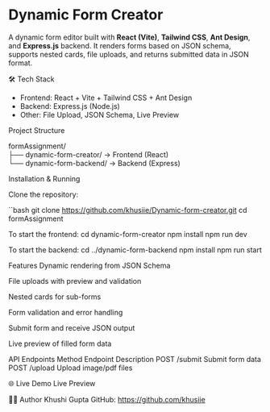 # Dynamic Form Creator

A dynamic form editor built with **React (Vite)**, **Tailwind CSS**, **Ant Design**, and **Express.js** backend. It renders forms based on JSON schema, supports nested cards, file uploads, and returns submitted data in JSON format.

🛠 Tech Stack

- Frontend: React + Vite + Tailwind CSS + Ant Design  
- Backend: Express.js (Node.js)  
- Other: File Upload, JSON Schema, Live Preview

 Project Structure

formAssignment/  
├── dynamic-form-creator/    → Frontend (React)  
└── dynamic-form-backend/    → Backend (Express)

 Installation & Running

Clone the repository:

``bash
git clone https://github.com/khusiie/Dynamic-form-creator.git
cd formAssignment

To start the frontend:
cd dynamic-form-creator
npm install
npm run dev

To start the backend:
cd ../dynamic-form-backend
npm install
npm run start

Features
 Dynamic rendering from JSON Schema

 File uploads with preview and validation

 Nested cards for sub-forms

 Form validation and error handling

 Submit form and receive JSON output

 Live preview of filled form data


API Endpoints
Method	Endpoint	Description
POST	/submit	Submit form data
POST	/upload	Upload image/pdf files

🌐 Live Demo
Live Preview <!-- Replace with your actual deployed link -->

👩‍💻 Author
Khushi Gupta
GitHub: https://github.com/khusiie
